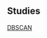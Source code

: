 ## Studies
[DBSCAN](https://www.analyticsvidhya.com/blog/2020/09/how-dbscan-clustering-works/#:~:text=DBSCAN%20is%20a%20density%2Dbased,points%20into%20a%20single%20cluster)
